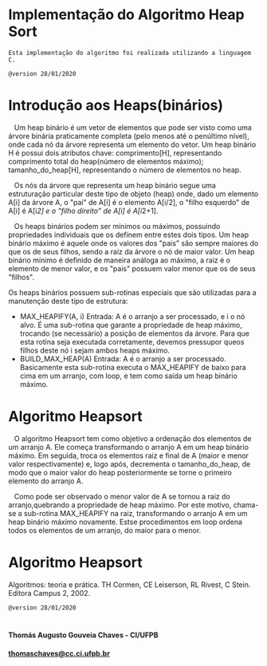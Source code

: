 # Implementação do Algoritmo Heap Sort
    Esta implementação do algoritmo foi realizada utilizando a linguagem C.

    @version 28/01/2020
    
# Introdução aos Heaps(binários)
   Um heap binário é um vetor de elementos que pode ser visto como uma árvore binária praticamente completa (pelo menos até o penúltimo nível), onde cada nó da árvore representa um elemento do vetor. Um heap binário H é possui dois atributos chave: comprimento[H], representando comprimento total do heap(número de elementos máximo); tamanho_do_heap[H], representando o número de elementos no heap. 
   
   Os nós da árvore que representa um heap binário segue uma estruturação particular deste tipo de objeto (heap) onde, dado um elemento A[i] da árvore A, o "pai" de A[i] é o elemento A[i/2], o "filho esquerdo" de A[i] é A[i*2] e o "filho direito" de A[i] é A[i*2+1].
   
   Os heaps binários podem ser mínimos ou máximos, possuindo propriedades individuais que os definem entre estes dois tipos. Um heap binário máximo é aquele onde os valores dos "pais" são sempre maiores do que os de seus filhos, sendo a raiz da árvore o nó de maior valor. Um heap binário mínimo é definido de maneira análoga ao máximo, a raiz é o elemento de menor valor, e os "pais" possuem valor menor que os de seus "filhos".
   
   Os heaps binários possuem sub-rotinas especiais que são utilizadas para a manutenção deste tipo de estrutura:
   
   - MAX_HEAPIFY(A, i)
   Entrada: A é o arranjo a ser processado, e i o nó alvo.
   É uma sub-rotina que garante a propriedade de heap máximo, trocando (se necessário) a posição de elementos da árvore.
   Para que esta rotina seja executada corretamente, devemos pressupor queos filhos deste nó i sejam ambos heaps máximo.
   - BUILD_MAX_HEAP(A)
   Entrada: A é o arranjo a ser processado.
   Basicamente esta sub-rotina executa o MAX_HEAPIFY de baixo para cima
   em um arranjo, com loop, e tem como saída um heap binário máximo.
        
 # Algoritmo Heapsort
   O algoritmo Heapsort tem como objetivo a ordenação dos elementos de um arranjo A. Ele começa transformando o arranjo A em um heap binário máximo. Em seguida, troca os elementos raiz e final de A (maior e menor valor respectivamente) e, logo após, decrementa o tamanho_do_heap, de modo que o maior valor do heap posteriormente se torne o primeiro elemento do arranjo A. 
   
   Como pode ser observado o menor valor de A se tornou a raiz do arranjo,quebrando a propriedade de heap máximo. Por este motivo, chama-se a sub-rotina MAX_HEAPIFY na raiz, transformando o arranjo A em um heap binário máximo novamente. Estse procedimentos em loop ordena todos os elementos de um arranjo, do maior para o menor.

# Algoritmo Heapsort
Algoritmos: teoria e prática. TH Cormen, CE Leiserson, RL Rivest, C Stein. Editora Campus 2, 2002.
    

    @version 28/01/2020

#   
#### Thomás Augusto Gouveia Chaves - CI/UFPB
#### thomaschaves@cc.ci.ufpb.br

